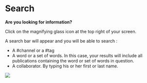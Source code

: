# Search
**Are you looking for information?**
 
Click on the magnifying glass icon at the top right of your screen.

A search bar will appear and you will be able to search :

-  A #channel or a #tag
-  A word or a set of words. In this case, your results will include all publications containing the word or set of words in question. 
- A collaborator.  By typing his or her first or last name.

 

![](https://pws.cocoom.com/wp-content/uploads/2020/04/Capture-d%E2%80%99%C3%A9cran-2020-05-07-%C3%A0-14.13.15.png)


 


